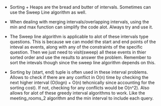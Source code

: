 -   Sorting + Heaps are the bread and butter of intervals. Sometimes can use the Sweep Line algorithm as well.

-   When dealing with merging intervals/overlapping intervals, using the min and max function can simplify the code alot. Always try and use it.

-   The Sweep line algorithm is applicable to alot of these intervals type questions. This is because we can model the start and end points of the inteval as events, along with any of the constraints of the specific question. Then we just need to visit(sweep) all these events in thier sorted order and use the results to answer the problem. Remember to sort the intevals though since the sweep line algorithm depends on this.

-   Sorting by (start, end) tuple is often used in these interval problems. Allows to check if there are any conflict in O(n) time by checking the next higher interval (O(logn) + O(n) tehcnically since accounting for the sorting cost). If not, checking for any conflicts would be O(n^2). Also allows for alot of these greedy interval algorithms to work. Like the meeting_rooms_2 algorithm and the min interval to include each query.